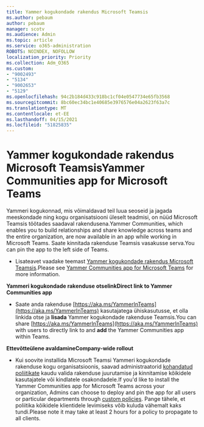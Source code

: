 ```yaml
---
title: Yammer kogukondade rakendus Microsoft Teamsis
ms.author: pebaum
author: pebaum
manager: scotv
ms.audience: Admin
ms.topic: article
ms.service: o365-administration
ROBOTS: NOINDEX, NOFOLLOW
localization_priority: Priority
ms.collection: Adm_O365
ms.custom:
- "9002493"
- "5134"
- "9002653"
- "5129"
ms.openlocfilehash: 94c2b184d433c918bc1cf04e0547734e65fb3568
ms.sourcegitcommit: 8bc60ec34bc1e40685e3976576e04a2623f63a7c
ms.translationtype: MT
ms.contentlocale: et-EE
ms.lasthandoff: 04/15/2021
ms.locfileid: "51825835"
---
```

# <a name="yammer-communities-app-for-microsoft-teams"></a><span data-ttu-id="9c8da-102">Yammer kogukondade rakendus Microsoft Teamsis</span><span class="sxs-lookup"><span data-stu-id="9c8da-102">Yammer Communities app for Microsoft Teams</span></span>

<span data-ttu-id="9c8da-103">Yammeri kogukonnad, mis võimaldavad teil luua seoseid ja jagada meeskondade ning kogu organisatsiooni üleselt teadmisi, on nüüd Microsoft Teamsis töötades saadaval rakendusena.</span><span class="sxs-lookup"><span data-stu-id="9c8da-103">Yammer Communities, which enables you to build relationships and share knowledge across teams and the entire organization, are now available in an app while working in Microsoft Teams.</span></span> <span data-ttu-id="9c8da-104">Saate kinnitada rakenduse Teamsis vasakusse serva.</span><span class="sxs-lookup"><span data-stu-id="9c8da-104">You can pin the app to the left side of Teams.</span></span> 

- <span data-ttu-id="9c8da-105">Lisateavet vaadake teemast [Yammer kogukondade rakendus Microsoft Teamsis](https://go.microsoft.com/fwlink/?linkid=2127757&clcid=0x409).</span><span class="sxs-lookup"><span data-stu-id="9c8da-105">Please see [Yammer Communities app for Microsoft Teams](https://go.microsoft.com/fwlink/?linkid=2127757&clcid=0x409) for more information.</span></span>

<span data-ttu-id="9c8da-106">**Yammeri kogukondade rakenduse otselink**</span><span class="sxs-lookup"><span data-stu-id="9c8da-106">**Direct link to Yammer Communities app**</span></span>

- <span data-ttu-id="9c8da-107">Saate anda rakenduse [https://aka.ms/YammerInTeams](https://aka.ms/YammerInTeams) kasutajatega ühiskasutusse, et olla linkida otse ja **lisada** Yammer kogukondade rakenduse Teamsis.</span><span class="sxs-lookup"><span data-stu-id="9c8da-107">You can share [https://aka.ms/YammerInTeams](https://aka.ms/YammerInTeams) with users to directly link to and **add** the Yammer Communities app within Teams.</span></span>

<span data-ttu-id="9c8da-108">**Ettevõtteülene avaldamine**</span><span class="sxs-lookup"><span data-stu-id="9c8da-108">**Company-wide rollout**</span></span>

- <span data-ttu-id="9c8da-109">Kui soovite installida Microsoft Teamsi Yammeri kogukondade rakenduse kogu organisatsioonis, saavad administraatorid [kohandatud poliitikate](https://docs.microsoft.com/microsoftteams/manage-apps) kaudu valida rakenduse juurutamise ja kinnitamise kõikidele kasutajatele või kindlatele osakondadele.</span><span class="sxs-lookup"><span data-stu-id="9c8da-109">If you'd like to install the Yammer Communities app for Microsoft Teams across your organization, Admins can choose to deploy and pin the app for all users or particular departments through [custom policies](https://docs.microsoft.com/microsoftteams/manage-apps).</span></span> <span data-ttu-id="9c8da-110">Pange tähele, et poliitika kõikidele klientidele levimiseks võib kuluda vähemalt kaks tundi.</span><span class="sxs-lookup"><span data-stu-id="9c8da-110">Please note it may take at least 2 hours for a policy to propagate to all clients.</span></span>

